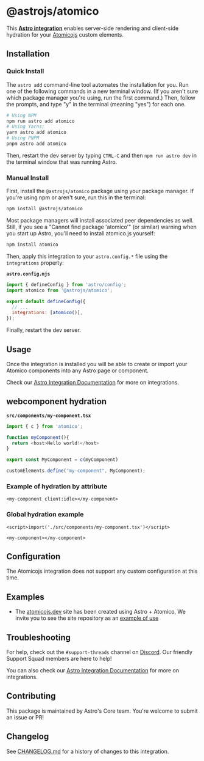 # @astrojs/atomico

This **[Astro integration][astro-integration]** enables server-side rendering and client-side hydration for your [Atomicojs](https://atomicojs.dev/) custom elements.


## Installation

### Quick Install

The `astro add` command-line tool automates the installation for you. Run one of the following commands in a new terminal window. (If you aren't sure which package manager you're using, run the first command.) Then, follow the prompts, and type "y" in the terminal (meaning "yes") for each one.

```sh
# Using NPM
npm run astro add atomico
# Using Yarns;
yarn astro add atomico
# Using PNPM
pnpm astro add atomico
```

Then, restart the dev server by typing `CTRL-C` and then `npm run astro dev` in the terminal window that was running Astro.


### Manual Install

First, install the `@astrojs/atomico` package using your package manager. If you're using npm or aren't sure, run this in the terminal:

```sh
npm install @astrojs/atomico
```

Most package managers will install associated peer dependencies as well. Still, if you see a "Cannot find package 'atomico'" (or similar) warning when you start up Astro, you'll need to install atomico.js yourself:

```sh
npm install atomico 
```

Then, apply this integration to your `astro.config.*` file using the `integrations` property:

__`astro.config.mjs`__

```js
import { defineConfig } from 'astro/config';
import atomico from '@astrojs/atomico';

export default defineConfig({
  // ...
  integrations: [atomico()],
});
```

Finally, restart the dev server.

## Usage

Once the integration is installed you will be able to create or import your Atomico components into any Astro page or component.

Check our [Astro Integration Documentation][astro-integration] for more on integrations.

## webcomponent hydration

__`src/components/my-component.tsx`__

```js
import { c } from 'atomico';

function myComponent(){
  return <host>Hello world!</host> 
}

export const MyComponent = c(myComponent)

customElements.define("my-component", MyComponent);
```

### Example of hydration by attribute

```astro
<my-component client:idle></my-component>  
```

### Global hydration example

```astro
<script>import('./src/components/my-component.tsx')</script>

<my-component></my-component>  
```

## Configuration

The Atomicojs integration does not support any custom configuration at this time.

## Examples

- The [atomicojs.dev](https://atomicojs.dev) site has been created using Astro + Atomico, We invite you to see the site repository as an [example of use](https://github.com/atomicojs/atomicojs.dev)

## Troubleshooting

For help, check out the `#support-threads` channel on [Discord](https://astro.build/chat). Our friendly Support Squad members are here to help!

You can also check our [Astro Integration Documentation][astro-integration] for more on integrations.

## Contributing

This package is maintained by Astro's Core team. You're welcome to submit an issue or PR!

## Changelog

See [CHANGELOG.md](CHANGELOG.md) for a history of changes to this integration.

[astro-integration]: https://docs.astro.build/en/guides/integrations-guide/
[astro-ui-frameworks]: https://docs.astro.build/en/core-concepts/framework-components/#using-framework-components
